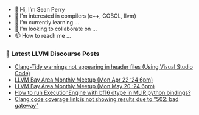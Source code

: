 - 👋 Hi, I’m Sean Perry
- 👀 I’m interested in compilers (c++, COBOL, llvm)
- 🌱 I’m currently learning ...
- 💞️ I’m looking to collaborate on ...
- 📫 How to reach me ...

<!---
s66perry/s66perry is a ✨ special ✨ repository because its `README.md` (this file) appears on your GitHub profile.
You can click the Preview link to take a look at your changes.
--->
### 📕 Latest LLVM Discourse Posts

<!-- DISCOURSE-LLVM:START -->
- [Clang-Tidy warnings not appearing in header files &lpar;Using Visual Studio Code&rpar;](https://discourse.llvm.org/t/clang-tidy-warnings-not-appearing-in-header-files-using-visual-studio-code/78915#post_4)
- [LLVM Bay Area Monthly Meetup &lpar;Mon Apr 22 ‘24 6pm&rpar;](https://discourse.llvm.org/t/llvm-bay-area-monthly-meetup-mon-apr-22-24-6pm/78445#post_2)
- [LLVM Bay Area Monthly Meetup &lpar;Mon May 20 ‘24 6pm&rpar;](https://discourse.llvm.org/t/llvm-bay-area-monthly-meetup-mon-may-20-24-6pm/79027#post_1)
- [How to run ExecutionEngine with bf16 dtype in MLIR python bindings?](https://discourse.llvm.org/t/how-to-run-executionengine-with-bf16-dtype-in-mlir-python-bindings/79025#post_3)
- [Clang code coverage link is not showing results due to &quot;502: bad gateway&quot;](https://discourse.llvm.org/t/clang-code-coverage-link-is-not-showing-results-due-to-502-bad-gateway/78874#post_4)
<!-- DISCOURSE-LLVM:END -->

